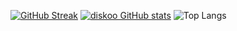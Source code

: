 [![GitHub Streak](https://github-readme-streak-stats.herokuapp.com/?user=DenverCoder1)](https://git.io/streak-stats)
[![diskoo GitHub stats](https://github-readme-stats.vercel.app/api?username=diskoo&count_private=true&hide=tsql&langs_count=7&theme=radical&layout=compact)](https://github.com/anuraghazra/github-readme-stats)
![Top Langs](https://github-readme-stats.vercel.app/api/top-langs/?username=diskoo&count_private=true&hide=tsql&langs_count=7&theme=radical&layout=compact)
